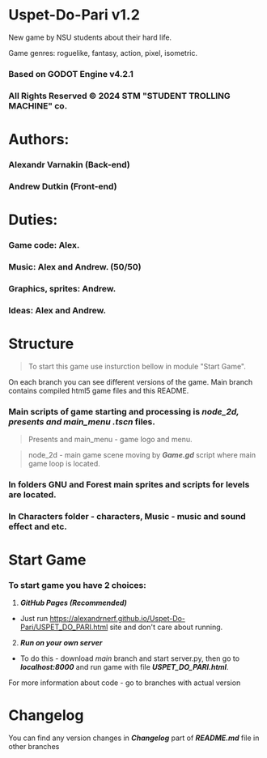 # Uspet-Do-Pari v1.2


New game by NSU students about their hard life.

Game genres: roguelike, fantasy, action, pixel, isometric.

### Based on GODOT Engine v4.2.1


### All Rights Reserved © 2024 STM "STUDENT TROLLING MACHINE" co. 


# Authors: 

### Alexandr Varnakin (Back-end)

### Andrew Dutkin (Front-end)

# Duties:

### Game code: Alex.

###  Music: Alex and Andrew. (50/50)

### Graphics, sprites: Andrew.

### Ideas: Alex and Andrew.

# Structure

> To start this game use insturction bellow in module "Start Game".

On each branch you can see different versions of the game. Main branch contains compiled html5 game files and this README. 

### Main scripts of game starting and processing is ***node_2d, presents and main_menu .tscn*** files. 

> Presents and main_menu - game logo and menu.

> node_2d - main game scene moving by ***Game.gd*** script where main game loop is located.

### In folders GNU and Forest main sprites and scripts for levels are located.

### In Characters folder - characters, Music - music and sound effect and etc.

# Start Game

### To start game you have 2 choices:

1. ***GitHub Pages (Recommended)***
- Just run https://alexandrnerf.github.io/Uspet-Do-Pari/USPET_DO_PARI.html site and don't care about running.

2. ***Run on your own server***
- To do this - download _main_ branch and start server.py, then go to ***localhost:8000*** and run game with file ***USPET_DO_PARI.html***.

For more information about code - go to branches with actual version

# Changelog
You can find any version changes in ***Changelog*** part of ***README.md*** file in other branches

